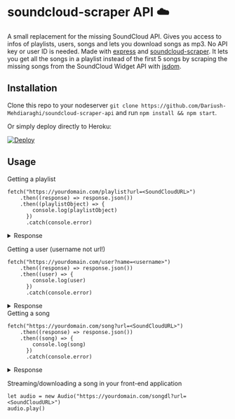 
# soundcloud-scraper API ☁️

A small replacement for the missing SoundCloud API. Gives you access to infos of playlists, users, songs and lets you download songs as mp3. No API key or user ID is needed. 
Made with [express](https://github.com/expressjs/express) and [soundcloud-scraper](https://github.com/DevSnowflake/soundcloud-scraper). 
It lets you get all the songs in a playlist instead of the first 5 songs by scraping the missing songs from the SoundCloud Widget API with [jsdom](https://github.com/jsdom/jsdom).

## Installation
Clone this repo to your nodeserver 
`git clone https://github.com/Dariush-Mehdiaraghi/soundcloud-scraper-api`
and run `npm install && npm start`. 

Or simply deploy directly to Heroku: 

[![Deploy](https://www.herokucdn.com/deploy/button.svg)](https://heroku.com/deploy?template=https://github.com/Dariush-Mehdiaraghi/soundcloud-scraper-api)

## Usage

Getting a playlist

```
fetch("https://yourdomain.com/playlist?url=<SoundCloudURL>")
    .then((response) => response.json())
    .then((playlistObject) => {
        console.log(playlistObject)
      })
      .catch(console.error)
```
<details><summary>Response</summary>
<p>

```json
{
  "artwork_url": null,
  "created_at": "2020-08-10T14:14:25Z",
  "description": null,
  "duration": 20963526,
  "embeddable_by": "all",
  "genre": "",
  "id": 1108273210,
  "kind": "playlist",
  "label_name": null,
  "last_modified": "2020-09-15T22:20:30Z",
  "license": "all-rights-reserved",
  "likes_count": 2,
  "managed_by_feeds": false,
  "permalink": "sheltercast",
  "permalink_url": "https://soundcloud.com/shelter12kollektiv/sets/sheltercast",
  "public": true,
  "purchase_title": null,
  "purchase_url": null,
  "release_date": null,
  "reposts_count": 0,
  "secret_token": null,
  "sharing": "public",
  "tag_list": "",
  "title": "Sheltercast",
  "uri": "https://api.soundcloud.com/playlists/1108273210",
  "user_id": 226055700,
  "set_type": "",
  "is_album": false,
  "published_at": "2020-08-10T14:14:25Z",
  "display_date": "2020-08-10T14:14:25Z",
  "user": {...},
   "tracks": [...],
   "track_count": 6
}
```

</p>
</details>

Getting a user (username not url!)
```
fetch("https://yourdomain.com/user?name=<username>")
    .then((response) => response.json())
    .then((user) => {
        console.log(user)
      })
      .catch(console.error)
```
<details><summary>Response</summary>
<p>

```json
{
  "urn": 226055700,
  "username": "shelter12kollektiv",
  "name": "Shelter12Kollektiv",
  "verified": false,
  "createdAt": "2016-05-11T11:14:15.000Z",
  "avatarURL": "https://i1.sndcdn.com/avatars-EyHOw3WfdW7EmfD6-2fp6fw-large.jpg",
  "profile": "https://soundcloud.com/shelter12kollektiv",
  "bannerURL": "https://i1.sndcdn.com/visuals-000226055700-shxInE-original.jpg",
  "followers": 83,
  "following": 69,
  "likesCount": 163,
  "tracksCount": 7,
  "tracks": [...(only 2 tracks)],
  "likes": []
}
```
</p>
</details>
Getting a song

```
fetch("https://yourdomain.com/song?url=<SoundCloudURL>")
    .then((response) => response.json())
    .then((song) => {
        console.log(song)
      })
      .catch(console.error)
```
<details><summary>Response</summary>
<p>

```json
{
  "artwork_url": "https://i1.sndcdn.com/artworks-WgBRMDHNX5w0uwKz-ca8zKQ-large.jpg",
  "caption": null,
  "commentable": true,
  "comment_count": 5,
  "created_at": "2020-06-07T15:35:31Z",
  "description": "Moonwalks vor der Jukebox\nMusic Video: https://www.youtube.com/watch?v=-euvnSN5s3A\nhttps://soundcloud.com/dariush-mehdiaraghi",
  "downloadable": false,
  "download_count": 0,
  "duration": 192026,
  "full_duration": 192026,
  "embeddable_by": "all",
  "genre": "",
  "has_downloads_left": true,
  "id": 835788787,
  "kind": "track",
  "label_name": null,
  "last_modified": "2020-07-16T10:42:20Z",
  "license": "all-rights-reserved",
  "likes_count": 58,
  "permalink": "dariush-mjs-kassette",
  "permalink_url": "https://soundcloud.com/shelter12kollektiv/dariush-mjs-kassette",
  "playback_count": 1301,
  "public": true,
  "publisher_metadata": {
    "id": 835788787,
    "urn": "soundcloud:tracks:835788787",
    "contains_music": true
  },
  "purchase_title": null,
  "purchase_url": null,
  "release_date": null,
  "reposts_count": 7,
  "secret_token": null,
  "sharing": "public",
  "state": "finished",
  "streamable": true,
  "tag_list": "",
  "title": "dariush - mj's kassette",
  "track_format": "single-track",
  "uri": "https://api.soundcloud.com/tracks/835788787",
  "urn": "soundcloud:tracks:835788787",
  "user_id": 226055700,
  "visuals": null,
  "waveform_url": "https://wave.sndcdn.com/i0YeGan8XhUv_m.json",
  "display_date": "2020-06-07T15:35:31Z",
  "media": {
    "transcodings": [
      {
        "url": "https://api-widget.soundcloud.com/media/soundcloud:tracks:835788787/5cfce061-e7e8-463b-8866-f4173e992d45/stream/hls",
        "preset": "mp3_0_1",
        "duration": 192026,
        "snipped": false,
        "format": {
          "protocol": "hls",
          "mime_type": "audio/mpeg"
        },
        "quality": "sq"
      },
      {
        "url": "https://api-widget.soundcloud.com/media/soundcloud:tracks:835788787/5cfce061-e7e8-463b-8866-f4173e992d45/stream/progressive",
        "preset": "mp3_0_1",
        "duration": 192026,
        "snipped": false,
        "format": {
          "protocol": "progressive",
          "mime_type": "audio/mpeg"
        },
        "quality": "sq"
      },
      {
        "url": "https://api-widget.soundcloud.com/media/soundcloud:tracks:835788787/48995926-9eb3-442d-a141-da2ddc9937b3/stream/hls",
        "preset": "opus_0_0",
        "duration": 191997,
        "snipped": false,
        "format": {
          "protocol": "hls",
          "mime_type": "audio/ogg; codecs=\"opus\""
        },
        "quality": "sq"
      }
    ]
  },
  "monetization_model": "NOT_APPLICABLE",
  "policy": "ALLOW",
  "user": {...}
  }
}
```
</p>
</details>

Streaming/downloading a song in your front-end application
```
let audio = new Audio("https://yourdomain.com/songdl?url=<SoundCloudURL>")
audio.play()
```

